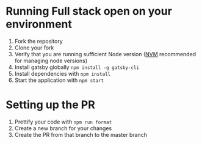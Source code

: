 # Running Full stack open on your environment

1. Fork the repository
2. Clone your fork
3. Verify that you are running sufficient Node version ([NVM](https://github.com/nvm-sh/nvm) recommended for managing node versions)
5. Install gatsby globally `npm install -g gatsby-cli`
4. Install dependencies with `npm install`
5. Start the application with `npm start`

# Setting up the PR

1. Prettify your code with `npm run format`
2. Create a new branch for your changes
3. Create the PR from that branch to the master branch
